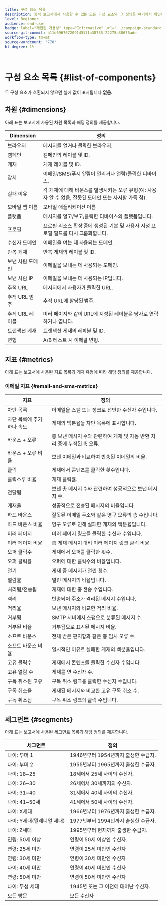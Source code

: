 ```yaml
---
title: 구성 요소 목록
description: 동적 보고서에서 사용할 수 있는 모든 구성 요소와 그 정의를 여기에서 확인하십시오.
level: Beginner
audience: end-user
badge: label="제한된 가용성" type="Informative" url="../campaign-standard-migration-home.md" tooltip="마이그레이션된 사용자 Campaign Standard으로 제한됨"
source-git-commit: b11d696767209145511b38735f22275a38676ade
workflow-type: tm+mt
source-wordcount: '770'
ht-degree: 1%

---
```


# 구성 요소 목록 {#list-of-components}

두 구성 요소가 호환되지 않으면 셀에 값이 표시됩니다 **없음**.

## 차원 {#dimensions}

아래 표는 보고서에 사용된 차원 목록과 해당 정의를 제공합니다.

<table> 
 <thead> 
  <tr> 
   <th> Dimension<br/> </th> 
   <th> 정의<br/> </th> 
  </tr> 
 </thead> 
 <tbody> 
  <tr> 
   <td> 브라우저<br/> </td> 
   <td> 메시지를 열거나 클릭한 브라우저.<br/> </td> 
  </tr> 
  <tr> 
   <td> 캠페인<br/> </td> 
   <td> 캠페인의 레이블 및 ID.<br/> </td> 
  </tr> 
  <tr> 
   <td> 게재<br/> </td> 
   <td> 게재 레이블 및 ID.<br/> </td> 
  </tr> 
  <tr> 
   <td> 장치<br/> </td> 
   <td> 이메일/SMS/푸시 알림이 열리거나 열람/클릭한 디바이스.<br/> </td> 
  </tr> 
  <tr> 
   <td> 실패 이유<br/> </td> 
   <td> 각 게재에 대해 바운스를 발생시키는 오류 유형(예: 사용자 알 수 없음, 잘못된 도메인 또는 사서함 가득 참).<br/> </td> 
  </tr> 
  <tr> 
   <td> 모바일 앱 이름<br/> </td> 
   <td> 모바일 애플리케이션 이름<br/> </td> 
  </tr>
  <tr> 
   <td> 플랫폼<br/> </td> 
   <td> 메시지를 열고/보고/클릭한 디바이스의 플랫폼입니다.<br/> </td> 
  </tr> 
  <tr> 
   <td> 프로필<br/> </td> 
   <td> 프로필 리소스 확장 중에 생성된 기본 및 사용자 지정 프로필 필드를 다시 그룹화합니다.<br/> </td> 
  </tr> 
  <tr> 
   <td> 수신자 도메인<br/> </td> 
   <td> 이메일을 여는 데 사용되는 도메인.<br/> </td> 
  </tr> 
  <tr> 
   <td> 반복 게재<br/> </td> 
   <td> 반복 게재의 레이블 및 ID.<br/> </td> 
  </tr> 
  <tr> 
   <td> 보낸 사람 도메인<br/> </td> 
   <td> 이메일을 보내는 데 사용되는 도메인.<br/> </td> 
  </tr> 
  <tr> 
   <td> 보낸 사람 IP<br/> </td> 
   <td> 이메일을 보내는 데 사용되는 IP입니다.<br/> </td> 
  </tr> 
  <tr> 
   <td> 추적 URL<br/> </td> 
   <td> 메시지에서 사용자가 클릭한 URL.<br/> </td> 
  </tr> 
  <tr> 
   <td> 추적 URL 범주<br/> </td> 
   <td> 추적 URL에 할당된 범주.<br/> </td> 
  </tr> 
  <tr> 
   <td> 추적 URL 레이블<br/> </td> 
   <td> 미러 페이지와 같이 URL에 지정된 레이블은 당사로 연락하거나 엽니다.<br/> </td> 
  </tr> 
  <tr> 
   <td> 트랜잭션 게재<br/> </td> 
   <td> 트랜잭션 게재의 레이블 및 ID.<br/> </td> 
  </tr> 
  <tr> 
   <td> 변형<br/> </td> 
   <td> A/B 테스트 시 이메일 변형.<br/> </td> 
  </tr> 
 </tbody> 
</table>

## 지표 {#metrics}

아래 표는 보고서에 사용된 지표 목록과 게재 유형에 따라 해당 정의를 제공합니다.

### 이메일 지표 {#email-and-sms-metrics}

<table> 
 <thead> 
  <tr> 
   <th> 지표<br/> </th> 
   <th> 정의<br/> </th> 
  </tr> 
 </thead> 
 <tbody> 
  <tr> 
   <td> 차단 목록<br/> </td> 
   <td> 이메일을 스팸 또는 정크로 선언한 수신자 수입니다.<br/> </td> 
  </tr> 
  <tr> 
   <td> 차단 목록에 추가하다 속도<br/> </td> 
   <td> 게재의 백분율을 차단 목록에 표시합니다.<br/> </td> 
  </tr> 
  <tr> 
   <td> 바운스 + 오류<br/> </td> 
   <td> 총 보낸 메시지 수와 관련하여 게재 및 자동 반환 처리 중에 누적된 총 오류.<br/> </td> 
  </tr> 
  <tr> 
   <td> 바운스 + 오류 비율<br/> </td> 
   <td> 보낸 이메일과 비교하여 반송된 이메일의 비율.<br/> </td> 
  </tr> 
  <tr> 
   <td> 클릭<br/> </td> 
   <td> 게재에서 콘텐츠를 클릭한 횟수입니다.<br/> </td> 
  </tr> 
  <tr> 
   <td> 클릭스루 비율<br/> </td> 
   <td> 게재 클릭률.<br/> </td> 
  </tr> 
  <tr> 
   <td> 전달됨<br/> </td> 
   <td> 보낸 총 메시지 수와 관련하여 성공적으로 보낸 메시지 수.<br/> </td> 
  </tr> 
  <tr> 
   <td> 게재율<br/> </td> 
   <td> 성공적으로 전송된 메시지의 비율입니다.<br/> </td> 
  </tr> 
  <tr> 
   <td> 하드 바운스<br/> </td> 
   <td> 잘못된 이메일 주소와 같은 영구 오류의 총 수입니다.<br/> </td> 
  </tr> 
  <tr> 
   <td> 하드 바운스 비율<br/> </td> 
   <td> 영구 오류로 인해 실패한 게재의 백분율입니다.<br/> </td> 
  </tr> 
  <tr> 
   <td> 미러 페이지<br/> </td> 
   <td> 미러 페이지 링크를 클릭한 수신자 수입니다.<br/> </td> 
  </tr> 
  <tr> 
   <td> 미러 페이지 비율<br/> </td> 
   <td> 총 게재 메시지 대비 미러 페이지 링크 클릭 비율.<br/> </td> 
  </tr> 
  <tr> 
   <td> 오퍼 클릭수<br/> </td> 
   <td> 게재에서 오퍼를 클릭한 횟수.<br/> </td> 
  </tr> 
  <tr> 
   <td> 오퍼 클릭률<br/> </td> 
   <td> 오퍼에 대한 클릭수의 비율입니다.<br/> </td> 
  </tr> 
  <tr> 
   <td> 열기<br/> </td> 
   <td> 게재 중 메시지가 열린 횟수.<br/> </td> 
  </tr> 
  <tr> 
   <td> 열람률<br/> </td> 
   <td> 열린 메시지의 비율입니다.<br/> </td> 
  </tr> 
  <tr> 
   <td> 처리됨/전송됨<br/> </td> 
   <td> 게재에 대한 총 전송 수입니다.<br/> </td> 
  </tr> 
  <tr> 
   <td> 격리<br/> </td> 
   <td> 반송되어 주소가 격리된 메시지 수입니다.<br/> </td> 
  </tr> 
  <tr> 
   <td> 격리율<br/> </td> 
   <td> 보낸 메시지와 비교한 격리 비율.<br/> </td> 
  </tr> 
  <tr> 
   <td> 거부됨<br/> </td> 
   <td> SMTP 서버에서 스팸으로 분류된 메시지 수.<br/> </td> 
  </tr> 
  <tr> 
   <td> 거부된 비율<br/> </td> 
   <td> 거부됨으로 표시된 메시지 비율.<br/> </td> 
  </tr> 
  <tr> 
   <td> 소프트 바운스<br/> </td> 
   <td> 전체 받은 편지함과 같은 총 임시 오류 수.<br/> </td> 
  </tr> 
  <tr> 
   <td> 소프트 바운스 비율<br/> </td> 
   <td> 일시적인 이유로 실패한 게재의 백분율입니다.<br/> </td> 
  </tr> 
  <tr> 
   <td> 고유 클릭수<br/> </td> 
   <td> 게재에서 콘텐츠를 클릭한 수신자 수입니다.<br/> </td> 
  </tr> 
  <tr> 
   <td> 고유 열람 수<br/> </td> 
   <td> 게재를 연 수신자 수.<br/> </td> 
  </tr> 
  <tr> 
   <td> 구독 취소된 고유<br/> </td> 
   <td> 구독 취소 링크를 클릭한 수신자 수입니다.<br/> </td> 
  </tr> 
  <tr> 
   <td> 구독 취소율<br/> </td> 
   <td> 게재된 메시지와 비교한 고유 구독 취소 수.<br/> </td> 
  </tr> 
  <tr> 
   <td> 구독 취소됨<br/> </td> 
   <td> 구독 취소 링크의 클릭 수입니다.<br/> </td> 
  </tr> 
 </tbody> 
</table>

<!--
### Push notification metrics {#push-notification-metrics}

<table> 
 <thead> 
  <tr> 
   <th> Metric<br/> </th> 
   <th> Definition<br/> </th> 
  </tr> 
 </thead> 
 <tbody> 
  <tr> 
   <td> Bounces + Errors<br/> </td> 
   <td> Total of errors cumulated during delivery in relation to the total number of sent messages, e.g. errors from MCPNS or provider.<br/> </td> 
  </tr> 
  <tr> 
   <td> Bounce + Error rate<br/> </td> 
   <td> Percentage of push notifications that bounced compared to push notifications sent.<br/> </td> 
  </tr> 
  <tr> 
   <td> Click<br/> </td> 
   <td> Number of times a push notification has been delivered to the device and clicked on by the user. The user either wanted to view the notification, which will then be moved to Push Open tracking, or dismiss it.<br/> </td> 
  </tr> 
  <tr> 
   <td> Click through rate<br/> </td> 
   <td> Percentage of users who interacted with the push notification.<br/> </td> 
  </tr> 
  <tr> 
   <td> Delivered<br/> </td> 
   <td> Number of push notifications successfully sent, in relation to the total number of sent push notifications.<br/> </td> 
  </tr> 
  <tr> 
   <td> Delivered rate<br/> </td> 
   <td> Percentage of push notifications successfully sent.<br/> </td> 
  </tr> 
  <tr> 
   <td> Impressions<br/> </td> 
   <td> Number of times a push notification has been delivered to the device and left untouched in the notification center. In most cases, impressions number should be similar to the delivered number. This ensures that the device got the message and relayed that information back to the server.<br/> </td> 
  </tr> 
  <tr> 
   <td> Processed/sent<br/> </td> 
   <td> Total number of push notifications sent.<br/> </td> 
  </tr> 
  <tr> 
   <td> Open<br/> </td> 
   <td> Total number of push notifications delivered to the device and clicked on by users thus opening the app. This is similar to the Push Click except a Push Open will not be triggered if the notification was dismissed.<br/> </td> 
  </tr> 
  <tr> 
   <td> Open rate<br/> </td> 
   <td> Percentage of opened push notifications.<br/> </td> 
  </tr> 
  <tr> 
   <td> Unique clicks<br/> </td> 
   <td> Number of times a unique user interacts with the push notification, e.g. clicks on the notification or button.<br/> </td> 
  </tr> 
  <tr> 
   <td> Unique impressions<br/> </td> 
   <td> Number of impressions by recipient.<br/> </td> 
  </tr> 
  <tr> 
   <td> Unique Opens<br/> </td> 
   <td> Number of recipients who opened the delivery.<br/> </td> 
  </tr> 
 </tbody> 
</table>

### In-App metrics {#in-app-metrics}

<table> 
 <thead> 
  <tr> 
   <th> Metric<br/> </th> 
   <th> Definition<br/> </th> 
  </tr> 
 </thead> 
 <tbody> 
  <tr> 
   <td> Delivered<br/> </td> 
   <td> Total number of In-App messages delivered to the device by the service provider.<br/> </td> 
  </tr> 
  <tr> 
   <td> Impressions<br/> </td> 
   <td> Total of In-App messages seen by recipients depending on whether trigger criterion was met.<br/> </td> 
  </tr> 
  <tr> 
   <td> In-App clicks <br/> </td> 
   <td> Total number of recipients who clicked on Button 1 or Button 2.<br/> </td> 
  </tr> 
  <tr> 
   <td> In-App click through rate<br/> </td> 
   <td> Percentage of users who clicked on Button 1 or Button 2 compared to users who saw the message.<br/> </td> 
  </tr> 
  <tr> 
   <td> In-App dismissal<br/> </td> 
   <td> Total number of messages that recipients dismissed either by clicking the close button or auto-dismiss.<br/> </td> 
  </tr> 
  <tr> 
   <td> In-App dismissal rate<br/> </td> 
   <td> Percentage of In-App messages that recipients dismissed.<br/> </td> 
  </tr> 
  <tr> 
   <td> Processed/sent<br/> </td> 
   <td> Total number of In-App messages sent from Adobe Campaign as part of the delivery sent process.<br/> </td> 
  </tr> 
  <tr> 
   <td> Unique impressions<br/> </td> 
   <td> Number of impressions by a unique recipient.<br/> </td> 
  </tr> 
  <tr> 
   <td> Unique In-App clicks<br/> </td> 
   <td> Number of times recipients clicked on Button 1 or Button 2.<br/> </td> 
  </tr> 
  <tr> 
   <td> Unique In-App dismissals<br/> </td> 
   <td> Number of time recipients dismissed an In-App message.<br/> </td> 
  </tr> 
 </tbody> 
</table>
-->

## 세그먼트 {#segments}

아래 표는 보고서에 사용된 세그먼트 목록과 해당 정의를 제공합니다.

<table> 
 <thead> 
  <tr> 
   <th> 세그먼트<br/> </th> 
   <th> 정의<br/> </th> 
  </tr> 
 </thead> 
 <tbody> 
  <tr> 
   <td> 나이: 부머 1<br/> </td> 
   <td> 1946년부터 1954년까지 출생한 수급자.<br/> </td> 
  </tr> 
  <tr> 
   <td> 나이: 부머 2<br/> </td> 
   <td> 1955년부터 1965년까지 출생한 수급자.<br/> </td> 
  </tr> 
  <tr> 
   <td> 나이: 18~25<br/> </td> 
   <td> 18세에서 25세 사이의 수신자.<br/> </td> 
  </tr> 
  <tr> 
   <td> 나이: 26~30<br/> </td> 
   <td> 26세에서 30세까지의 수신자.<br/> </td> 
  </tr> 
  <tr> 
   <td> 나이: 31~40<br/> </td> 
   <td> 31세에서 40세 사이의 수신자.<br/> </td> 
  </tr> 
  <tr> 
   <td> 나이: 41~50세<br/> </td> 
   <td> 41세에서 50세 사이의 수신자.<br/> </td> 
  </tr> 
  <tr> 
   <td> 나이: X세대<br/> </td> 
   <td> 1966년부터 1976년까지 출생한 수급자.<br/> </td> 
  </tr> 
  <tr> 
   <td> 나이: Y세대(밀레니얼 세대)<br/> </td> 
   <td> 1977년부터 1994년까지 출생한 수급자.<br/> </td> 
  </tr> 
  <tr> 
   <td> 나이: Z세대<br/> </td> 
   <td> 1995년부터 현재까지 출생한 수급자.<br/> </td> 
  </tr> 
  <tr> 
   <td> 연령: 50세 이상<br/> </td> 
   <td> 연령이 50세 이상인 수신자.<br/> </td> 
  </tr> 
  <tr> 
   <td> 연령: 25세 미만<br/> </td> 
   <td> 연령이 25세 미만인 수신자<br/> </td> 
  </tr> 
  <tr> 
   <td> 연령: 30세 미만<br/> </td> 
   <td> 연령이 30세 미만인 수신자<br/> </td> 
  </tr> 
  <tr> 
   <td> 나이: 40세 미만<br/> </td> 
   <td> 연령이 40세 미만인 수신자<br/> </td> 
  </tr> 
  <tr> 
   <td> 연령: 50세 미만<br/> </td> 
   <td> 연령이 50세 미만인 수신자<br/> </td> 
  </tr> 
  <tr> 
   <td> 나이: 무성 세대<br/> </td> 
   <td> 1945년 또는 그 이전에 태어난 수신자.<br/> </td> 
  </tr> 
  <tr> 
   <td> 모든 방문<br/> </td> 
   <td> 모든 수신자<br/> </td> 
  </tr>
 </tbody> 
</table>
